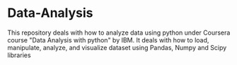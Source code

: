 # Data-Analysis
This repository deals with how to analyze data using python under Coursera course "Data Analysis with python" by IBM. It deals with how to load, manipulate, analyze, and visualize dataset using Pandas, Numpy and Scipy libraries
